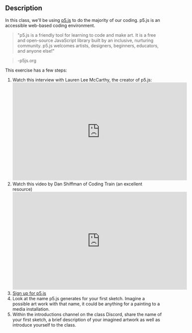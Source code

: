 ## Description

In this class, we'll be using [p5.js](https://p5js.org/) to do the majority of our coding. p5.js is an accessible web-based coding environment.

> "p5.js is a friendly tool for learning to code and make art. It is a free and open-source JavaScript library built by an inclusive, nurturing community. p5.js welcomes artists, designers, beginners, educators, and anyone else!"

> -p5js.org 

This exercise has a few steps:

1. Watch this interview with Lauren Lee McCarthy, the creator of p5.js:<br><iframe width="560" height="315" src="https://www.youtube.com/embed/0ft4XohXIqU?si=8YI9qW1qJvcXMlBT" title="YouTube video player" frameborder="0" allow="accelerometer; autoplay; clipboard-write; encrypted-media; gyroscope; picture-in-picture; web-share" referrerpolicy="strict-origin-when-cross-origin" allowfullscreen></iframe>
2. Watch this video by Dan Shiffman of Coding Train (an excellent resource)<br><iframe width="560" height="315" src="https://www.youtube.com/embed/MXs1cOlidWs?si=SfY3fDArbMl_FQMK" title="YouTube video player" frameborder="0" allow="accelerometer; autoplay; clipboard-write; encrypted-media; gyroscope; picture-in-picture; web-share" referrerpolicy="strict-origin-when-cross-origin" allowfullscreen></iframe>
3. [Sign up for p5.js](https://editor.p5js.org/signup)
4. Look at the name p5.js generates for your first sketch. Imagine a possible art work with that name, it could be anything for a painting to a media installation.
5. Within the introductions channel on the class Discord, share the name of your first sketch, a brief description of your imagined artwork as well as introduce yourself to the class.
